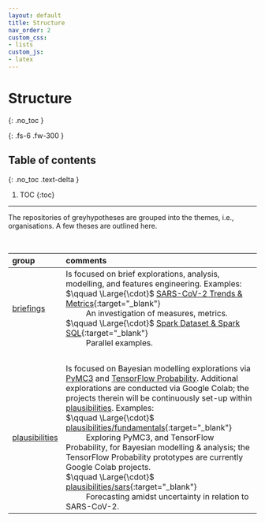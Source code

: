 ```yaml
---
layout: default
title: Structure
nav_order: 2
custom_css:
- lists
custom_js:
- latex
---
```


# Structure
{: .no_toc }

{: .fs-6 .fw-300 }

## Table of contents
{: .no_toc .text-delta }

1. TOC
{:toc}

---

The repositories of greyhypotheses are grouped into the themes, i.e., organisations.  A few theses are outlined here.

<br>

group |comments
:--- |:---
[briefings](https://github.com/briefings) | Is focused on brief explorations, analysis, modelling, and features engineering.  Examples: <br>$\qquad \Large{\cdot}$ [SARS-CoV-2 Trends & Metrics](https://briefings.github.io/briefings/sars){:target="\_blank"}<br>$\qquad$ An investigation of measures, metrics.<br>$\qquad \Large{\cdot}$ [Spark Dataset & Spark SQL](https://briefings.github.io/briefings/spark-dataset-and-spark-sql){:target="\_blank"}<br>$\qquad$ Parallel examples.
&nbsp; | &nbsp;
[plausibilities](https://github.com/plausibilities) |Is focused on Bayesian modelling explorations via <a href="https://docs.pymc.io" target="\_blank">PyMC3</a> and <a href="https://www.tensorflow.org/probability/">TensorFlow Probability</a>.  Additional explorations are conducted via Google Colab; the projects therein will be continuously set-up within <a href="https://github.com/plausibilities" target="\_blank">plausibilities</a>.  Examples:<br>$\qquad \Large{\cdot}$ [plausibilities/fundamentals](https://github.com/plausibilities/fundamentals){:target="\_blank"}<br/>$\qquad$ Exploring PyMC3, and TensorFlow Probability, for Bayesian modelling & analysis; the TensorFlow Probability prototypes are currently Google Colab projects. <br>$\qquad \Large{\cdot}$ [plausibilities/sars](https://github.com/plausibilities/sars){:target="\_blank"}<br/>$\qquad$ Forecasting amidst uncertainty in relation to SARS-CoV-2.

<br>
<br>
